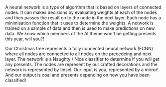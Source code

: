 A neural network is a type of algorithm that is based on layers of connected nodes. It can makes decisions by evaluating weights at each of the nodes and then passes the result on to the node in the next layer. Each node has a minimisation function that it uses to determine the weights. A network is trained on a sample of data and then is used to make predictions on new data. We know which members of the AI theme won't be getting presents this year, will you?!

Our Christmas tree represents a fully connected neural network (FCNN) where all nodes are connected to all nodes on the precedeing and next layer. The network is a Naughty / Nice classifier to determine if you will get any presents. The nodes are represent by our crafted decorations and the network is represented by tinsel. Our input is you, represented by a mirror! And our output is coal and presents depending on how you have been classified!

